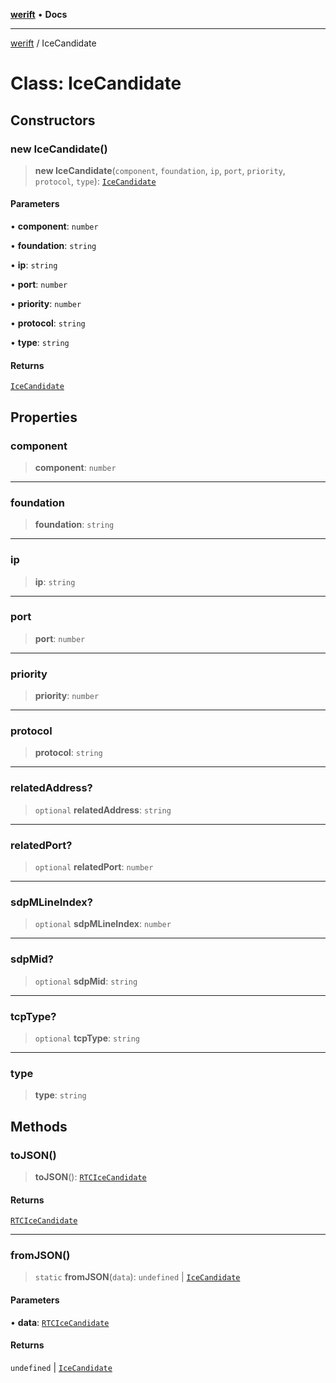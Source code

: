 [**werift**](../README.md) • **Docs**

***

[werift](../globals.md) / IceCandidate

# Class: IceCandidate

## Constructors

### new IceCandidate()

> **new IceCandidate**(`component`, `foundation`, `ip`, `port`, `priority`, `protocol`, `type`): [`IceCandidate`](IceCandidate.md)

#### Parameters

• **component**: `number`

• **foundation**: `string`

• **ip**: `string`

• **port**: `number`

• **priority**: `number`

• **protocol**: `string`

• **type**: `string`

#### Returns

[`IceCandidate`](IceCandidate.md)

## Properties

### component

> **component**: `number`

***

### foundation

> **foundation**: `string`

***

### ip

> **ip**: `string`

***

### port

> **port**: `number`

***

### priority

> **priority**: `number`

***

### protocol

> **protocol**: `string`

***

### relatedAddress?

> `optional` **relatedAddress**: `string`

***

### relatedPort?

> `optional` **relatedPort**: `number`

***

### sdpMLineIndex?

> `optional` **sdpMLineIndex**: `number`

***

### sdpMid?

> `optional` **sdpMid**: `string`

***

### tcpType?

> `optional` **tcpType**: `string`

***

### type

> **type**: `string`

## Methods

### toJSON()

> **toJSON**(): [`RTCIceCandidate`](RTCIceCandidate.md)

#### Returns

[`RTCIceCandidate`](RTCIceCandidate.md)

***

### fromJSON()

> `static` **fromJSON**(`data`): `undefined` \| [`IceCandidate`](IceCandidate.md)

#### Parameters

• **data**: [`RTCIceCandidate`](RTCIceCandidate.md)

#### Returns

`undefined` \| [`IceCandidate`](IceCandidate.md)
